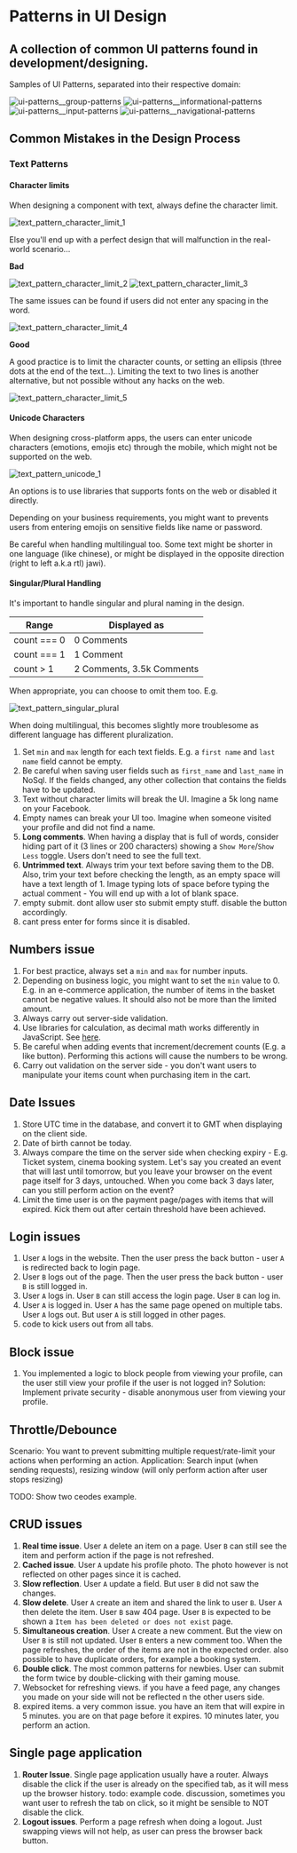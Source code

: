 # Patterns in UI Design

## A collection of common UI patterns found in development/designing.

Samples of UI Patterns, separated into their respective domain:


![ui-patterns__group-patterns](images/ui-patterns__group-patterns.png)
![ui-patterns__informational-patterns](images/ui-patterns__informational-patterns.png)
![ui-patterns__input-patterns](images/ui-patterns__input-patterns.png)
![ui-patterns__navigational-patterns](images/ui-patterns__navigational-patterns.png)



## Common Mistakes in the Design Process
### Text Patterns

#### Character limits

When designing a component with text, always define the character limit.

![text_pattern_character_limit_1](images/text_pattern_character_limit_1.png)

Else you'll end up with a perfect design that will malfunction in the real-world scenario...

**Bad**

![text_pattern_character_limit_2](images/text_pattern_character_limit_2.png)
![text_pattern_character_limit_3](images/text_pattern_character_limit_3.png)

The same issues can be found if users did not enter any spacing in the word.

![text_pattern_character_limit_4](images/text_pattern_character_limit_4.png)

**Good**

A good practice is to limit the character counts, or setting an ellipsis (three dots at the end of the text...).
Limiting the text to two lines is another alternative, but not possible without any hacks on the web.

![text_pattern_character_limit_5](images/text_pattern_character_limit_5.png)



#### Unicode Characters

When designing cross-platform apps, the users can enter unicode characters (emotions, emojis etc) through the mobile, which
might not be supported on the web.

![text_pattern_unicode_1](images/text_pattern_unicode_1.png)

An options is to use libraries that supports fonts on the web or disabled it directly. 

Depending on your business requirements, you might want to prevents users from entering emojis on sensitive fields like name or password. 

Be careful when handling multilingual too. Some text might be shorter in one language (like chinese), or might be displayed in the opposite direction (right to left a.k.a rtl) jawi).

#### Singular/Plural Handling

It's important to handle singular and plural naming in the design.

| Range | Displayed as | 
|-------|--------------|
| count === 0 | 0 Comments |
| count === 1 | 1 Comment |
| count > 1 | 2 Comments, 3.5k Comments |

When appropriate, you can choose to omit them too. E.g.

![text_pattern_singular_plural](images/text_pattern_singular_plural.png)

When doing multilingual, this becomes slightly more troublesome as different language has different pluralization. 

1. Set `min` and `max` length for each text fields. E.g. a `first name` and `last name` field cannot be empty.
2. Be careful when saving user fields such as `first_name` and `last_name` in NoSql. If the fields changed, any other collection that contains the fields have to be updated.
3. Text without character limits will break the UI. Imagine a 5k long name on your Facebook.
4. Empty names can break your UI too. Imagine when someone visited your profile and did not find a name.
5. __Long comments__. When having a display that is full of words, consider hiding part of it (3 lines or 200 characters) showing a `Show More`/`Show Less` toggle. Users don't need to see the full text.
6. __Untrimmed text__. Always trim your text before saving them to the DB. Also, trim your text before checking the length, as an empty space will have a text length of 1. Image typing lots of space before typing the actual comment - You will end up with a lot of blank space.
7. empty submit. dont allow user sto submit empty stuff. disable the button accordingly.
8. cant press enter for forms since it is disabled.

## Numbers issue

1. For best practice, always set a `min` and `max` for number inputs.
2. Depending on business logic, you might want to set the `min` value to 0. E.g. in an e-commerce application, the number of items in the basket cannot be negative values. It should also not be more than the limited amount.
3. Always carry out server-side validation.
4. Use libraries for calculation, as decimal math works differently in JavaScript. See [here](http://adripofjavascript.com/blog/drips/avoiding-problems-with-decimal-math-in-javascript.html).
5. Be careful when adding events that increment/decrement counts (E.g. a like button). Performing this actions will cause the numbers to be wrong.
6. Carry out validation on the server side - you don't want users to manipulate your items count when purchasing item in the cart.

## Date Issues

1. Store UTC time in the database, and convert it to GMT when displaying on the client side. 
2. Date of birth cannot be today.
3. Always compare the time on the server side when checking expiry - E.g. Ticket system, cinema booking system. Let's say you created an event that will last until tomorrow, but you leave your browser on the event page itself for 3 days, untouched. When you come back 3 days later, can you still perform action on the event?
4. Limit the time user is on the payment page/pages with items that will expired. Kick them out after certain threshold have been achieved.


## Login issues

1. User `A` logs in the website. Then the user press the back button - user `A` is redirected back to login page.
2. User `B` logs out of the page. Then the user press the back button - user `B` is still logged in.
3. User `A` logs in. User `B` can still access the login page. User `B` can log in.
4. User `A` is logged in. User `A` has the same page opened on multiple tabs. User `A` logs out. But user `A` is still logged in other pages.
5. code to kick users out from all tabs.

## Block issue

1. You implemented a logic to block people from viewing your profile, can the user still view your profile if the user is not logged in? Solution: Implement private security - disable anonymous user from viewing your profile.

## Throttle/Debounce

Scenario: You want to prevent submitting multiple request/rate-limit your actions when performing an action.
Application: Search input (when sending requests), resizing window (will only perform action after user stops resizing)

TODO: Show two ceodes example.

## CRUD issues

1. __Real time issue__. User `A` delete an item on a page. User `B` can still see the item and perform action if the page is not refreshed.
2. __Cached issue__. User `A` update his profile photo. The photo however is not reflected on other pages since it is cached.
3. __Slow reflection__. User `A` update a field. But user `B` did not saw the changes.
4. __Slow delete__. User `A` create an item and shared the link to user `B`. User `A` then delete the item. User `B` saw 404 page. User `B` is expected to be shown a `Item has been deleted or does not exist` page.
5. __Simultaneous creation__. User `A` create a new comment. But the view on User `B` is still not updated. User `B` enters a new comment too. When the page refreshes, the order of the items are not in the expected order. also possible to have duplicate orders, for example a booking system. 
6. __Double click__. The most common patterns for newbies. User can submit the form twice by double-clicking with their gaming mouse. 
7. Websocket for refreshing views. if you have a feed page, any changes you made on your side will not be reflected n the other users side.
8. expired items. a very common issue. you have an item that will expire in 5 minutes. you are on that page before it expires. 10 minutes later, you perform an action.

## Single page application

1. __Router Issue__. Single page application usually have a router. Always disable the click if the user is already on the specified tab, as it will mess up the browser history. todo: example code. discussion, sometimes you want user to refresh the tab on click, so it might be sensible to NOT disable the click.
2. __Logout issues__. Perform a page refresh when doing a logout. Just swapping views will not help, as user can press the browser back button.
